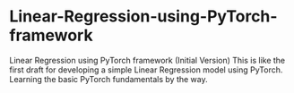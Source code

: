 # Linear-Regression-using-PyTorch-framework
Linear Regression using PyTorch framework (Initial Version)
This is like the first draft for developing a simple Linear Regression model using PyTorch.
Learning the basic PyTorch fundamentals by the way.
